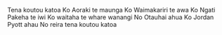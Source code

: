 Tena koutou katoa
Ko Aoraki te maunga
Ko Waimakariri te awa
Ko Ngati Pakeha te iwi
Ko waitaha te whare wanangi 
No Otauhai ahua
Ko Jordan Pyott ahau
No reira tena koutou katoa
